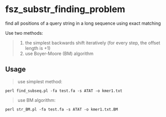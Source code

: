 # fsz_substr_finding_problem
find all positions of a query string in a long sequence using exact matching

Use two methods:
>1. the simplest backwards shift iteratively (for every step, the offset length is +1)
>2. use Boyer-Moore (BM) algorithm

## Usage
>use simplest method:

`perl find_subseq.pl -fa test.fa -s ATAT -o kmer1.txt`


>use BM algorithm:

`perl str_BM.pl -fa test.fa -s ATAT -o kmer1.txt.BM`
